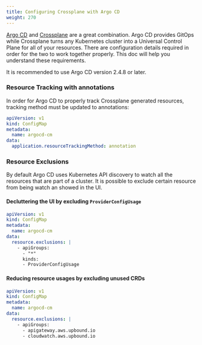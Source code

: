 ```yaml
---  
title: Configuring Crossplane with Argo CD
weight: 270
---  
```


[Argo CD](https://argoproj.github.io/cd/) and [Crossplane](https://crossplane.io)
are a great combination. Argo CD provides GitOps while Crossplane turns any Kubernetes
cluster into a Universal Control Plane for all of your resources. There are
configuration details required in order for the two to work together properly.
This doc will help you understand these requirements.

It is recommended to use Argo CD version 2.4.8 or later.

### Resource Tracking with annotations

In order for Argo CD to properly track Crossplane generated resources, tracking method must be updated to annotations:

```yaml
apiVersion: v1
kind: ConfigMap
metadata:
  name: argocd-cm
data:
  application.resourceTrackingMethod: annotation
```

### Resource Exclusions

By default Argo CD uses Kubernetes API discovery to watch all the resources that are part of a cluster. It is possible
to exclude certain resource from being watch an showed in the UI.

#### Decluttering the UI by excluding `ProviderConfigUsage`

```yaml
apiVersion: v1
kind: ConfigMap
metadata:
  name: argocd-cm
data:
  resource.exclusions: |
    - apiGroups:
      - "*"
      kinds:
      - ProviderConfigUsage
```

#### Reducing resource usages by excluding unused CRDs

```yaml
apiVersion: v1
kind: ConfigMap
metadata:
  name: argocd-cm
data:
  resource.exclusions: |
    - apiGroups:
      - apigateway.aws.upbound.io
      - cloudwatch.aws.upbound.io
```

